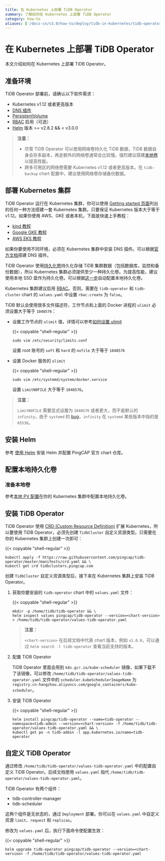 ```yaml
---
title: 在 Kubernetes 上部署 TiDB Operator
summary: 了解如何在 Kubernetes 上部署 TiDB Operator
category: how-to
aliases: ['/docs-cn/v3.0/how-to/deploy/tidb-in-kubernetes/tidb-operator/']
---
```


# 在 Kubernetes 上部署 TiDB Operator

本文介绍如何在 Kubernetes 上部署 TiDB Operator。

## 准备环境

TiDB Operator 部署前，请确认以下软件需求：

* Kubernetes v1.12 或者更高版本
* [DNS 插件](https://kubernetes.io/docs/tasks/access-application-cluster/configure-dns-cluster/)
* [PersistentVolume](https://kubernetes.io/docs/concepts/storage/persistent-volumes/)
* [RBAC](https://kubernetes.io/docs/admin/authorization/rbac) 启用（可选）
* [Helm](https://helm.sh) 版本 >= v2.8.2 && < v3.0.0

> **注意：**
>
> - 尽管 TiDB Operator 可以使用网络卷持久化 TiDB 数据，TiDB 数据自身会存多副本，再走额外的网络卷通常会比较慢。强烈建议搭建[本地卷](https://kubernetes.io/docs/concepts/storage/volumes/#local)以提高性能。
> - 跨多可用区的网络卷需要 Kubernetes v1.12 或者更高版本。在 `tidb-backup` chart 配置中，建议使用网络卷存储备份数据。

## 部署 Kubernetes 集群

TiDB Operator 运行在 Kubernetes 集群，你可以使用 [Getting started 页面](https://kubernetes.io/docs/setup/)列出的任何一种方法搭建一套 Kubernetes 集群。只要保证 Kubernetes 版本大于等于 v1.12。如果你使用 AWS、GKE 或者本机，下面是快速上手教程：

* [kind 教程](/tidb-in-kubernetes/get-started/deploy-tidb-from-kubernetes-kind.md)
* [Google GKE 教程](/tidb-in-kubernetes/get-started/deploy-tidb-from-kubernetes-gke.md)
* [AWS EKS 教程](/tidb-in-kubernetes/deploy/aws-eks.md)

如果你要使用不同环境，必须在 Kubernetes 集群中安装 DNS 插件。可以根据[官方文档](https://kubernetes.io/docs/tasks/access-application-cluster/configure-dns-cluster/)搭建 DNS 插件。

TiDB Operator 使用[持久化卷](https://kubernetes.io/docs/concepts/storage/persistent-volumes/)持久化存储 TiDB 集群数据（包括数据库，监控和备份数据），所以 Kubernetes 集群必须提供至少一种持久化卷。为提高性能，建议使用本地 SSD 盘作为持久化卷。可以根据[这一步](#配置本地持久化卷)自动配置本地持久化卷。

Kubernetes 集群建议启用 [RBAC](https://kubernetes.io/docs/admin/authorization/rbac)。否则，需要在 `tidb-operator` 和 `tidb-cluster` chart 的 `values.yaml` 中设置 `rbac.create` 为 `false`。

TiDB 默认会使用很多文件描述符，工作节点和上面的 Docker 进程的 `ulimit` 必须设置大于等于 `1048576`：

* 设置工作节点的 `ulimit` 值，详情可以参考[如何设置 ulimit](https://access.redhat.com/solutions/61334)

    {{< copyable "shell-regular" >}}

    ```shell
    sudo vim /etc/security/limits.conf
    ```

    设置 root 账号的 `soft` 和 `hard` 的 `nofile` 大于等于 `1048576`

* 设置 Docker 服务的 `ulimit`

    {{< copyable "shell-regular" >}}

    ```shell
    sudo vim /etc/systemd/system/docker.service
    ```

    设置 `LimitNOFILE` 大于等于 `1048576`。

> **注意：**
>
> `LimitNOFILE` 需要显式设置为 `1048576` 或者更大，而不是默认的 `infinity`，由于 `systemd` 的 [bug](https://github.com/systemd/systemd/commit/6385cb31ef443be3e0d6da5ea62a267a49174688#diff-108b33cf1bd0765d116dd401376ca356L1186)，`infinity` 在 `systemd` 某些版本中指的是 `65536`。

## 安装 Helm

参考 [使用 Helm](/tidb-in-kubernetes/reference/tools/in-kubernetes.md#使用-helm) 安装 Helm 并配置 PingCAP 官方 chart 仓库。

## 配置本地持久化卷

### 准备本地卷

参考[本地 PV 配置](/tidb-in-kubernetes/reference/configuration/storage-class.md#本地-pv-配置)在你的 Kubernetes 集群中配置本地持久化卷。

## 安装 TiDB Operator

TiDB Operator 使用 [CRD (Custom Resource Definition)](https://kubernetes.io/docs/tasks/access-kubernetes-api/custom-resources/custom-resource-definitions/) 扩展 Kubernetes，所以要使用 TiDB Operator，必须先创建 `TidbCluster` 自定义资源类型。只需要在你的 Kubernetes 集群上创建一次即可：

{{< copyable "shell-regular" >}}

```shell
kubectl apply -f https://raw.githubusercontent.com/pingcap/tidb-operator/master/manifests/crd.yaml && \
kubectl get crd tidbclusters.pingcap.com
```

创建 `TidbCluster` 自定义资源类型后，接下来在 Kubernetes 集群上安装 TiDB Operator。

1. 获取你要安装的 `tidb-operator` chart 中的 `values.yaml` 文件：

    {{< copyable "shell-regular" >}}

    ```shell
    mkdir -p /home/tidb/tidb-operator && \
    helm inspect values pingcap/tidb-operator --version=<chart-version> > /home/tidb/tidb-operator/values-tidb-operator.yaml
    ```

    > **注意：**
    >
    > `<chart-version>` 在后续文档中代表 chart 版本，例如 `v1.0.0`，可以通过 `helm search -l tidb-operator` 查看当前支持的版本。

2. 配置 TiDB Operator

    TiDB Operator 里面会用到 `k8s.gcr.io/kube-scheduler` 镜像，如果下载不了该镜像，可以修改 `/home/tidb/tidb-operator/values-tidb-operator.yaml` 文件中的 `scheduler.kubeSchedulerImageName` 为 `registry.cn-hangzhou.aliyuncs.com/google_containers/kube-scheduler`。

3. 安装 TiDB Operator

    {{< copyable "shell-regular" >}}

    ```shell
    helm install pingcap/tidb-operator --name=tidb-operator --namespace=tidb-admin --version=<chart-version> -f /home/tidb/tidb-operator/values-tidb-operator.yaml && \
    kubectl get po -n tidb-admin -l app.kubernetes.io/name=tidb-operator
    ```

## 自定义 TiDB Operator

通过修改 `/home/tidb/tidb-operator/values-tidb-operator.yaml` 中的配置自定义 TiDB Operator。后续文档使用 `values.yaml` 指代 `/home/tidb/tidb-operator/values-tidb-operator.yaml`。

TiDB Operator 有两个组件：

* tidb-controller-manager
* tidb-scheduler

这两个组件是无状态的，通过 `Deployment` 部署。你可以在 `values.yaml` 中自定义资源 `limit`、`request` 和 `replicas`。

修改为 `values.yaml` 后，执行下面命令使配置生效：

{{< copyable "shell-regular" >}}

```shell
helm upgrade tidb-operator pingcap/tidb-operator --version=<chart-version> -f /home/tidb/tidb-operator/values-tidb-operator.yaml
```
